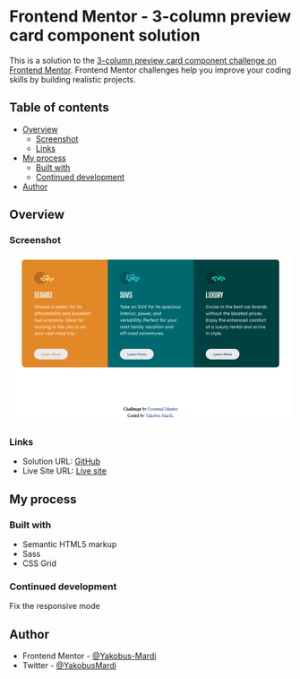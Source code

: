 # Frontend Mentor - 3-column preview card component solution

This is a solution to the [3-column preview card component challenge on Frontend Mentor](https://www.frontendmentor.io/challenges/3column-preview-card-component-pH92eAR2-). Frontend Mentor challenges help you improve your coding skills by building realistic projects.

## Table of contents

- [Overview](#overview)
  - [Screenshot](#screenshot)
  - [Links](#links)
- [My process](#my-process)
  - [Built with](#built-with)
  - [Continued development](#continued-development)
- [Author](#author)

## Overview

### Screenshot

![](./images/Project%2007.png)

### Links

- Solution URL: [GitHub](https://github.com/Yakobus-Mardi/3-columns-preview-card)
- Live Site URL: [Live site](https://yakobus-mardi.github.io/3-columns-preview-card/)

## My process

### Built with

- Semantic HTML5 markup
- Sass
- CSS Grid

### Continued development

Fix the responsive mode

## Author

- Frontend Mentor - [@Yakobus-Mardi](https://www.frontendmentor.io/profile/Yakobus-Mardi)
- Twitter - [@YakobusMardi](https://twitter.com/YakobusMardi)
